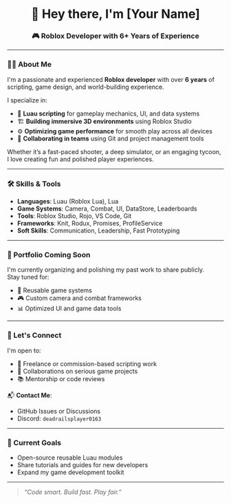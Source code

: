 <h1 align="center">👋 Hey there, I'm [Your Name]</h1>
<h3 align="center">🎮 Roblox Developer with 6+ Years of Experience</h3>

---

### 🧑‍💻 About Me

I'm a passionate and experienced **Roblox developer** with over **6 years** of scripting, game design, and world-building experience.

I specialize in:
- 🧠 **Luau scripting** for gameplay mechanics, UI, and data systems  
- 🏗️ **Building immersive 3D environments** using Roblox Studio  
- ⚙️ **Optimizing game performance** for smooth play across all devices  
- 🤝 **Collaborating in teams** using Git and project management tools  

Whether it’s a fast-paced shooter, a deep simulator, or an engaging tycoon, I love creating fun and polished player experiences.

---

### 🛠️ Skills & Tools

- **Languages**: Luau (Roblox Lua), Lua  
- **Game Systems**: Camera, Combat, UI, DataStore, Leaderboards  
- **Tools**: Roblox Studio, Rojo, VS Code, Git  
- **Frameworks**: Knit, Rodux, Promises, ProfileService  
- **Soft Skills**: Communication, Leadership, Fast Prototyping  

---

### 📌 Portfolio Coming Soon

I'm currently organizing and polishing my past work to share publicly.  
Stay tuned for:
- 🧩 Reusable game systems  
- 🎮 Custom camera and combat frameworks  
- 📊 Optimized UI and game data tools  

---

### 🤝 Let's Connect

I'm open to:
- 💼 Freelance or commission-based scripting work  
- 👥 Collaborations on serious game projects  
- 📚 Mentorship or code reviews  

📬 **Contact Me**:  
- GitHub Issues or Discussions  
- Discord: `deadrailsplayer0163`

---

### 🌱 Current Goals

- Open-source reusable Luau modules  
- Share tutorials and guides for new developers  
- Expand my game development toolkit  

---

> *“Code smart. Build fast. Play fair.”*

